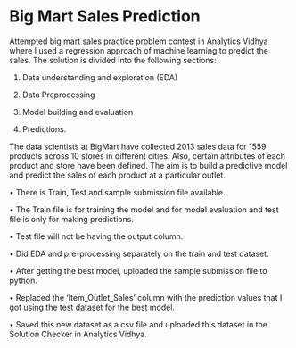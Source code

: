 # Big Mart Sales Prediction

Attempted big mart sales practice problem contest in Analytics Vidhya where I used a regression approach of machine learning to predict the sales. 
The solution is divided into the following sections:

1. Data understanding and exploration (EDA)

2. Data Preprocessing

3. Model building and evaluation

4. Predictions.

The data scientists at BigMart have collected 2013 sales data for 1559 products across 10 stores in different cities. Also, certain attributes of each product and store have been defined. The aim is to build a predictive model and predict the sales of each product at a particular outlet.

• There is  Train, Test and sample submission file available. 

• The Train file is for training the model and for model evaluation and test file is only for making predictions.

• Test file will not be having the output column.  

• Did EDA and pre-processing separately on the train and test dataset.

• After getting the best model, uploaded the sample submission file to python.

• Replaced the ‘Item_Outlet_Sales’ column with the prediction values that I got using the test dataset for the best model.

• Saved this new dataset as a csv file and uploaded this dataset in the Solution Checker in Analytics Vidhya.
